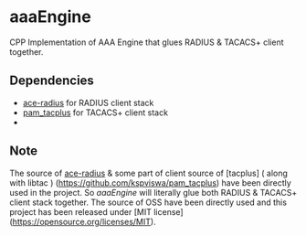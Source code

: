 # aaaEngine
CPP Implementation of AAA Engine that glues RADIUS &amp; TACACS+ client together.

## Dependencies
* [ace-radius](http://sourceforge.net/projects/ace-radius/?source=typ_redirect) for RADIUS client stack
* [pam_tacplus](https://github.com/kspviswa/pam_tacplus) for TACACS+ client stack
* 
## Note
The source of [ace-radius](http://sourceforge.net/projects/ace-radius/?source=typ_redirect) & some part of client source of [tacplus] ( along with libtac ) (https://github.com/kspviswa/pam_tacplus) have been directly used in the project. So *aaaEngine* will literally glue both RADIUS & TACACS+ client stack together. The source of OSS have been directly used and this project has been released under [MIT license] (https://opensource.org/licenses/MIT).
